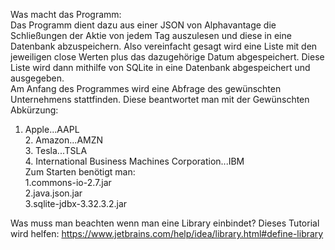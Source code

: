 Was macht das Programm:<br>
Das Programm dient dazu aus einer JSON von Alphavantage die Schließungen der Aktie von jedem Tag auszulesen und diese in eine Datenbank abzuspeichern. Also vereinfacht gesagt wird eine Liste mit den jeweiligen close Werten plus das dazugehörige Datum abgespeichert. Diese Liste wird dann mithilfe von SQLite in eine Datenbank abgespeichert und ausgegeben.<br>
Am Anfang des Programmes wird eine Abfrage des gewünschten Unternehmens stattfinden. Diese beantwortet man mit der Gewünschten Abkürzung:<br>
1. Apple...AAPL <br> 2. Amazon...AMZN <br> 3. Tesla...TSLA <br> 4. International Business Machines Corporation...IBM <br>
Zum Starten benötigt man:<br>
1.commons-io-2.7.jar <br>2.java.json.jar  <br> 3.sqlite-jdbx-3.32.3.2.jar<br>


Was muss man beachten wenn man eine Library einbindet?
Dieses Tutorial wird helfen:
https://www.jetbrains.com/help/idea/library.html#define-library
